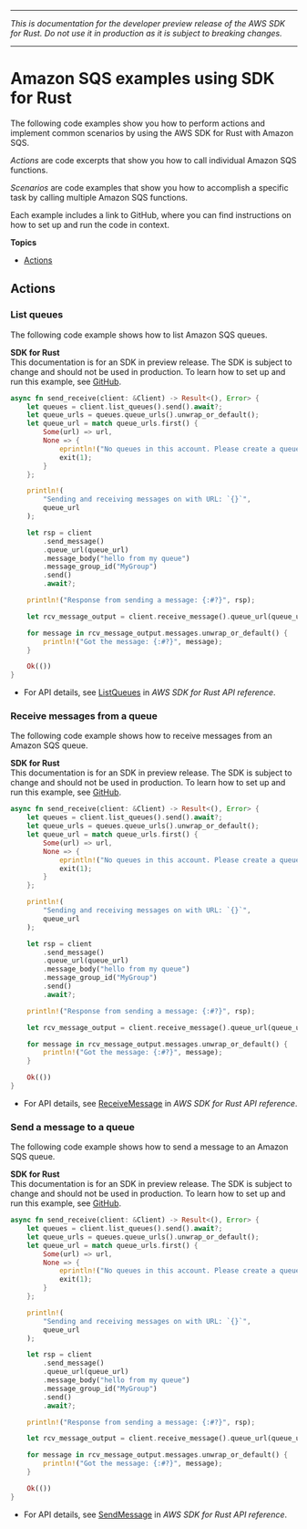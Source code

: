 --------

 *This is documentation for the developer preview release of the AWS SDK for Rust\. Do not use it in production as it is subject to breaking changes\.* 

--------

# Amazon SQS examples using SDK for Rust<a name="rust_sqs_code_examples"></a>

The following code examples show you how to perform actions and implement common scenarios by using the AWS SDK for Rust with Amazon SQS\.

*Actions* are code excerpts that show you how to call individual Amazon SQS functions\.

*Scenarios* are code examples that show you how to accomplish a specific task by calling multiple Amazon SQS functions\.

Each example includes a link to GitHub, where you can find instructions on how to set up and run the code in context\.

**Topics**
+ [Actions](#w14aac14b9c63c13)

## Actions<a name="w14aac14b9c63c13"></a>

### List queues<a name="sqs_ListQueues_rust_topic"></a>

The following code example shows how to list Amazon SQS queues\.

**SDK for Rust**  
This documentation is for an SDK in preview release\. The SDK is subject to change and should not be used in production\.
 To learn how to set up and run this example, see [GitHub](https://github.com/awsdocs/aws-doc-sdk-examples/tree/main/rust_dev_preview/sqs#code-examples)\. 
  

```rust
async fn send_receive(client: &Client) -> Result<(), Error> {
    let queues = client.list_queues().send().await?;
    let queue_urls = queues.queue_urls().unwrap_or_default();
    let queue_url = match queue_urls.first() {
        Some(url) => url,
        None => {
            eprintln!("No queues in this account. Please create a queue to proceed");
            exit(1);
        }
    };

    println!(
        "Sending and receiving messages on with URL: `{}`",
        queue_url
    );

    let rsp = client
        .send_message()
        .queue_url(queue_url)
        .message_body("hello from my queue")
        .message_group_id("MyGroup")
        .send()
        .await?;

    println!("Response from sending a message: {:#?}", rsp);

    let rcv_message_output = client.receive_message().queue_url(queue_url).send().await?;

    for message in rcv_message_output.messages.unwrap_or_default() {
        println!("Got the message: {:#?}", message);
    }

    Ok(())
}
```
+  For API details, see [ListQueues](https://docs.rs/releases/search?query=aws-sdk) in *AWS SDK for Rust API reference*\. 

### Receive messages from a queue<a name="sqs_ReceiveMessage_rust_topic"></a>

The following code example shows how to receive messages from an Amazon SQS queue\.

**SDK for Rust**  
This documentation is for an SDK in preview release\. The SDK is subject to change and should not be used in production\.
 To learn how to set up and run this example, see [GitHub](https://github.com/awsdocs/aws-doc-sdk-examples/tree/main/rust_dev_preview/sqs#code-examples)\. 
  

```rust
async fn send_receive(client: &Client) -> Result<(), Error> {
    let queues = client.list_queues().send().await?;
    let queue_urls = queues.queue_urls().unwrap_or_default();
    let queue_url = match queue_urls.first() {
        Some(url) => url,
        None => {
            eprintln!("No queues in this account. Please create a queue to proceed");
            exit(1);
        }
    };

    println!(
        "Sending and receiving messages on with URL: `{}`",
        queue_url
    );

    let rsp = client
        .send_message()
        .queue_url(queue_url)
        .message_body("hello from my queue")
        .message_group_id("MyGroup")
        .send()
        .await?;

    println!("Response from sending a message: {:#?}", rsp);

    let rcv_message_output = client.receive_message().queue_url(queue_url).send().await?;

    for message in rcv_message_output.messages.unwrap_or_default() {
        println!("Got the message: {:#?}", message);
    }

    Ok(())
}
```
+  For API details, see [ReceiveMessage](https://docs.rs/releases/search?query=aws-sdk) in *AWS SDK for Rust API reference*\. 

### Send a message to a queue<a name="sqs_SendMessage_rust_topic"></a>

The following code example shows how to send a message to an Amazon SQS queue\.

**SDK for Rust**  
This documentation is for an SDK in preview release\. The SDK is subject to change and should not be used in production\.
 To learn how to set up and run this example, see [GitHub](https://github.com/awsdocs/aws-doc-sdk-examples/tree/main/rust_dev_preview/sqs#code-examples)\. 
  

```rust
async fn send_receive(client: &Client) -> Result<(), Error> {
    let queues = client.list_queues().send().await?;
    let queue_urls = queues.queue_urls().unwrap_or_default();
    let queue_url = match queue_urls.first() {
        Some(url) => url,
        None => {
            eprintln!("No queues in this account. Please create a queue to proceed");
            exit(1);
        }
    };

    println!(
        "Sending and receiving messages on with URL: `{}`",
        queue_url
    );

    let rsp = client
        .send_message()
        .queue_url(queue_url)
        .message_body("hello from my queue")
        .message_group_id("MyGroup")
        .send()
        .await?;

    println!("Response from sending a message: {:#?}", rsp);

    let rcv_message_output = client.receive_message().queue_url(queue_url).send().await?;

    for message in rcv_message_output.messages.unwrap_or_default() {
        println!("Got the message: {:#?}", message);
    }

    Ok(())
}
```
+  For API details, see [SendMessage](https://docs.rs/releases/search?query=aws-sdk) in *AWS SDK for Rust API reference*\. 